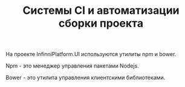 ﻿---
layout: default
title: Системы CI и автоматизации сборки проекта
position: 
categories: 
tags: 
---

На проекте InfinniPlatform.UI используются утилиты npm и bower.

Npm - это менеджер управления пакетами Nodejs.

Bower - это утилита управления клиентскими библиотеками.


